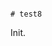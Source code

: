                                                                                                                                                                                                                                                                                                                                                                                                              # test8

Init.
